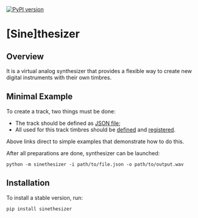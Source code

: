 [![PyPI version](https://badge.fury.io/py/sinethesizer.svg)](https://badge.fury.io/py/sinethesizer)

# [Sine]thesizer

## Overview

It is a virtual analog synthesizer that provides a flexible way to create new digital instruments with their own timbres.

## Minimal Example

To create a track, two things must be done:
* The track should be defined as [JSON file](https://github.com/Nikolay-Lysenko/sinethesizer/blob/master/docs/examples/scale.json);
* All used for this track timbres should be [defined](https://github.com/Nikolay-Lysenko/sinethesizer/blob/master/sinethesizer/presets/basic_timbres.py) and [registered](https://github.com/Nikolay-Lysenko/sinethesizer//blob/master/sinethesizer/presets/registry.py).

Above links direct to simple examples that demonstrate how to do this.

After all preparations are done, synthesizer can be launched:
```
python -m sinethesizer -i path/to/file.json -o path/to/output.wav
```

## Installation

To install a stable version, run:
```
pip install sinethesizer
```
